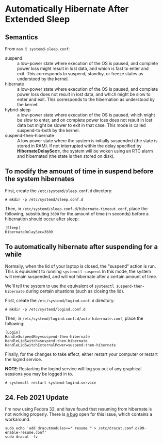 # Automatically Hibernate After Extended Sleep

## Semantics

From `man 5 systemd-sleep.conf`:

<dl>

<dt>suspend</dt>
<dd>
a low-power state where execution of the OS is paused, and complete power loss
might result in lost data, and which is fast to enter and exit. This
corresponds to suspend, standby, or freeze states as understood by the kernel.
</dd>

<dt>hibernate</dt>
<dd>
a low-power state where execution of the OS is paused, and complete power loss
does not result in lost data, and which might be slow to enter and exit. This
corresponds to the hibernation as understood by the kernel.
</dd>

<dt>hybrid-sleep</dt>
<dd>
a low-power state where execution of the OS is paused, which might be slow to
enter, and on complete power loss does not result in lost data but might be
slower to exit in that case. This mode is called suspend-to-both by the kernel.
</dd>

<dt>suspend-then-hibernate</dt>
<dd>
A low power state where the system is initially suspended (the state is stored
in RAM).  If not interrupted within the delay specified by
<strong>HibernateDelaySec=</strong>, the system will be woken using an RTC
alarm and hibernated (the state is then stored on disk).
</dd>

</dl>

## To modify the amount of time in suspend before the system hibernates

First, create the `/etc/systemd/sleep.conf.d` directory:

```
# mkdir -p /etc/systemd/sleep.conf.d
```

Then, in `/etc/systemd/sleep.conf.d/hibernate-timeout.conf`, place the
following, substituting `3600` for the amount of time (in seconds) before a
hibernation should occur after sleep:

```
[Sleep]
HibernateDelaySec=3600
```

## To automatically hibernate after suspending for a while

Normally, when the lid of your laptop is closed, the "suspend" action is run.
This is equivalent to running `systemctl suspend`. In this mode, the system
will remain suspended, and will not hibernate after a certain amount of time.

We'll tell the system to use the equivalent of `systemctl suspend-then-hibernate`
during certain situations (such as closing the lid).

First, create the `/etc/systemd/logind.conf.d` directory:

```
# mkdir -p /etc/systemd/logind.conf.d
```

Then, in `/etc/systemd/logind.conf.d/auto-hibernate.conf`, place the following:

```
[Login]
HandleSuspendKey=suspend-then-hibernate
HandleLidSwitch=suspend-then-hibernate
HandleLidSwitchExternalPower=suspend-then-hibernate
```

Finally, for the changes to take effect, either restart your computer or
restart the logind service.

**NOTE**: Restarting the logind service will log you out of any graphical
sessions you may be logged in to.

```
# systemctl restart systemd-logind.service
```

## 24. Feb 2021 Update

I'm now using Fedora 32, and have found that resuming from hibernate is not
working properly.  There is [a
bug](https://bugzilla.redhat.com/show_bug.cgi?id=1795422) open for this issue,
which contains a workaround.

```
sudo echo 'add_dracutmodules+=" resume " > /etc/dracut.conf.d/99-enable-resume.conf'
sudo dracut -fv
```
